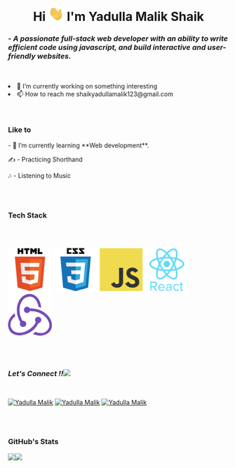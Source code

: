 <h1 align="center">Hi <img src="https://raw.githubusercontent.com/ABSphreak/ABSphreak/master/gifs/Hi.gif" width="35"> I'm Yadulla Malik Shaik</h1>
<h3>- <i>A passionate full-stack web developer with an ability to write efficient code using javascript, and build interactive and user-friendly websites.</i></h3>

<br/>
<br/>
<li>🔭 I’m currently working on something interesting</li>
<li>📫 How to reach me shaikyadullamalik123@gmail.com</li>

<br/>
<br/>

<h3>Like to</h3>

<P>- 🌱 I’m currently learning **Web development**.</P>
<p>✍️ - Practicing Shorthand</p> 
<P>🎶 - Listening to Music</p>
<br/>
<br/>
<h3>Tech Stack</h3>
<br/>
<br/>
<p>
<img width="100px" height="100px" src="https://raw.githubusercontent.com/devicons/devicon/master/icons/html5/html5-original-wordmark.svg" />
<img width="100px" height="100px" src="https://raw.githubusercontent.com/devicons/devicon/master/icons/css3/css3-original-wordmark.svg"/>
<img width="100px" height="100px" src="https://raw.githubusercontent.com/devicons/devicon/master/icons/javascript/javascript-original.svg"/>
<img width="100px" height="100px" src="https://raw.githubusercontent.com/devicons/devicon/master/icons/react/react-original-wordmark.svg" />
<img width="100px" height="100px" src="https://raw.githubusercontent.com/devicons/devicon/master/icons/redux/redux-original.svg"/>
</p>

<br/>
<br/>

<h3><i>Let's Connect !!<img src="https://raw.githubusercontent.com/ShahriarShafin/ShahriarShafin/main/Assets/handshake.gif" width="100" /></i></h3>
<br/>

<p>
<a href="http://linkedin.com/in/yadulla-malik-shaik-07258b226" target="blank"><img width="30px" height="30px" src="https://raw.githubusercontent.com/rahuldkjain/github-profile-readme-generator/master/src/images/icons/Social/linked-in-alt.svg" alt="Yadulla Malik" /></a> <a title="shaikyadullamalik123@gmail.com" href="mailto:shaikyadullamalik123@gmail.com" target="blank"><img width="30px" height="30px" src="https://upload.wikimedia.org/wikipedia/commons/thumb/0/0b/Logo_Gmail_%282015-2020%29.svg/2560px-Logo_Gmail_%282015-2020%29.svg.png" alt="Yadulla Malik" /></a> <a href="https://twitter.com/yadulla_malik" target="blank"><img width="30px" height="30px"  src="https://www.freeiconspng.com/thumbs/twitter-icon/twitter-icon-download-18.png" alt="Yadulla Malik" /></a>

</p>

<br/>
<br/>

<h3>GitHub's Stats</h3>

<p>
<img  src="https://github-readme-stats.vercel.app/api?username=yadullamalik&count_private=true&show_icons=true&include_all_commits=true&hide=issues,contribs&border_radius=0&locale=en" height="139"/><img  src="https://github-readme-stats.vercel.app/api/top-langs/?username=yadullamalik&layout=compact&border_radius=0" height="139" />
</p>
